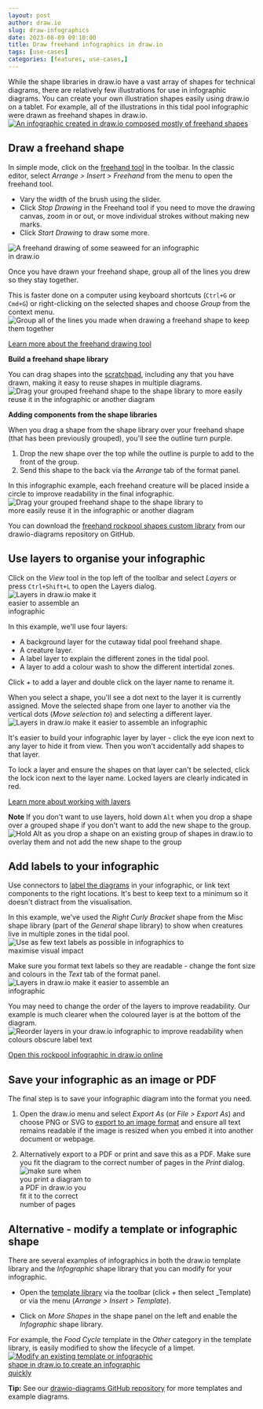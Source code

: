 ```yaml
---
layout: post
author: draw.io
slug: draw-infographics
date: 2023-08-09 09:10:00
title: Draw freehand infographics in draw.io
tags: [use-cases]
categories: [features, use-cases,]
---
```


While the shape libraries in draw.io have a vast array of shapes for technical diagrams, there are relatively few illustrations for use in infographic diagrams. You can create your own illustration shapes easily using draw.io on a tablet. For example, all of the illustrations in this tidal pool infographic were drawn as freehand shapes in draw.io. 
<br />[<img src="/assets/img/blog/freehand-infographic-rockpool.png" style="width=100%;max-width:500px;height:auto;" alt="An infographic created in draw.io composed mostly of freehand shapes">](https://viewer.diagrams.net/?lightbox=1&highlight=0000ff&edit=_blank&layers=1&nav=1&title=#Uhttps%3A%2F%2Fraw.githubusercontent.com%2Fjgraph%2Fdrawio-diagrams%2Fdev%2Fblog%2Finfographic-rockpool.drawio)

## Draw a freehand shape

In simple mode, click on the [freehand tool]((/blog/freehand-drawing.html)) in the toolbar. In the classic editor, select _Arrange > Insert > Freehand_ from the menu to open the freehand tool. 

* Vary the width of the brush using the slider. 
* Click _Stop Drawing_ in the Freehand tool if you need to move the drawing canvas, zoom in or out, or move individual strokes without making new marks.
* Click _Start Drawing_ to draw some more. 

<img src="/assets/img/blog/freehand-infographic-seaweed.png" style="width=100%;max-width:400px;height:auto;" alt="A freehand drawing of some seaweed for an infographic in draw.io">

Once you have drawn your freehand shape, group all of the lines you drew so they stay together. 

This is faster done on a computer using keyboard shortcuts (``Ctrl+G`` or ``Cmd+G``) or right-clicking on the selected shapes and choose _Group_ from the context menu.
<br /><img src="/assets/img/blog/freehand-infographic-group-shapes.png" style="width=100%;max-width:600px;height:auto;" alt="Group all of the lines you made when drawing a freehand shape to keep them together">

[Learn more about the freehand drawing tool](/blog/freehand-drawing.html)

**Build a freehand shape library**

You can drag shapes into the [scratchpad](/doc/faq/scratchpad.html), including any that you have drawn, making it easy to reuse shapes in multiple diagrams. 
<br /><img src="/assets/img/blog/freehand-infographic-scratchpad.gif" style="width=100%;max-width:600px;height:auto;" alt="Drag your grouped freehand shape to the shape library to more easily reuse it in the infographic or another diagram">

**Adding components from the shape libraries**

When you drag a shape from the shape library over your freehand shape (that has been previously grouped), you'll see the outline turn purple. 
1. Drop the new shape over the top while the outline is purple to add to the front of the group. 
2. Send this shape to the back via the _Arrange_ tab of the format panel. 

In this infographic example, each freehand creature will be placed inside a circle to improve readability in the final infographic.
<br /><img src="/assets/img/blog/freehand-infographic-combining-shapes.gif" style="width=100%;max-width:400px;height:auto;" alt="Drag your grouped freehand shape to the shape library to more easily reuse it in the infographic or another diagram">

You can download the [freehand rockpool shapes custom library](https://raw.githubusercontent.com/jgraph/drawio-diagrams/dev/blog/freehand-rockpool-shapes.xml) from our drawio-diagrams repository on GitHub.

## Use layers to organise your infographic

Click on the _View_ tool in the top left of the toolbar and select _Layers_ or press ``Ctrl+Shift+L`` to open the Layers dialog. 
<br /><img src="/assets/img/blog/freehand-infographic-open-layers.png" style="width=100%;max-width:200px;height:auto;" alt="Layers in draw.io make it easier to assemble an infographic">

In this example, we'll use four layers:
* A background layer for the cutaway tidal pool freehand shape.
* A creature layer.
* A label layer to explain the different zones in the tidal pool.
* A layer to add a colour wash to show the different intertidal zones.

Click _+_ to add a layer and double click on the layer name to rename it. 

When you select a shape, you'll see a dot next to the layer it is currently assigned. Move the selected shape from one layer to another via the vertical dots (_Move selection to_) and selecting a different layer. 
<br /><img src="/assets/img/blog/freehand-infographic-layers-dialog.png" style="width=100%;max-width:600px;height:auto;" alt="Layers in draw.io make it easier to assemble an infographic">

It's easier to build your infographic layer by layer - click the eye icon next to any layer to hide it from view. Then you won't accidentally add shapes to that layer. 

To lock a layer and ensure the shapes on that layer can't be selected, click the lock icon next to the layer name. Locked layers are clearly indicated in red. 

[Learn more about working with layers](/doc/layers.html)

**Note** If you don't want to use layers, hold down ``Alt`` when you drop a shape over a grouped shape if you don't want to add the new shape to the group. 
<br /><img src="/assets/img/blog/freehand-infographic-overlay-shape-on-group.gif" style="width=100%;max-width:600px;height:auto;" alt="Hold Alt as you drop a shape on an existing group of shapes in draw.io to overlay them and not add the new shape to the group">

## Add labels to your infographic

Use connectors to [label the diagrams](/blog/label-any-diagram.html) in your infographic, or link text components to the right locations. It's best to keep text to a minimum so it doesn't distract from the visualisation.

In this example, we've used the _Right Curly Bracket_ shape from the Misc shape library (part of the _General_ shape library) to show when creatures live in multiple zones in the tidal pool. 
<br /><img src="/assets/img/blog/freehand-infographic-labels.png" style="width=100%;max-width:400px;height:auto;" alt="Use as few text labels as possible in infographics to maximise visual impact">


Make sure you format text labels so they are readable - change the font size and colours in the _Text_ tab of the format panel. 
<br /><img src="/assets/img/blog/freehand-infographic-font-size.png" style="width=100%;max-width:400px;height:auto;" alt="Layers in draw.io make it easier to assemble an infographic">

You may need to change the order of the layers to improve readability. Our example is much clearer when the coloured layer is at the bottom of the diagram. 
<br /><img src="/assets/img/blog/freehand-infographic-improve-readability.gif" style="width=100%;max-width:600px;height:auto;" alt="Reorder layers in your draw.io infographic to improve readability when colours obscure label text">

[Open this rockpool infographic in draw.io online](https://viewer.diagrams.net/?lightbox=1&highlight=0000ff&edit=_blank&layers=1&nav=1&title=#Uhttps%3A%2F%2Fraw.githubusercontent.com%2Fjgraph%2Fdrawio-diagrams%2Fdev%2Fblog%2Finfographic-rockpool.drawio)

## Save your infographic as an image or PDF

The final step is to save your infographic diagram into the format you need. 
1. Open the draw.io menu and select _Export As_ (or _File > Export As_) and choose PNG or SVG to [export to an image format](/doc/faq/export-diagram.html) and ensure all text remains readable if the image is resized when you embed it into another document or webpage.
    
2. Alternatively export to a PDF or print and save this as a PDF. Make sure you fit the diagram to the correct number of pages in the _Print_ dialog. 
<br /><img src="/assets/img/blog/freehand-infographic-print-pdf.png" style="width=100%;max-width:150px;height:auto;" alt="make sure when you print a diagram to a PDF in draw.io you fit it to the correct number of pages">

## Alternative - modify a template or infographic shape

There are several examples of infographics in both the draw.io template library and the _Infographic_ shape library that you can modify for your infographic. 

* Open the [template library](/doc/faq/insert-template.html) via the toolbar (click _+_ then select _Template) or via the menu (_Arrange > Insert > Template_).
  
* Click on _More Shapes_ in the shape panel on the left and enable the _Infographic_ shape library.

For example, the _Food Cycle_ template in the _Other_ category in the template library, is easily modified to show the lifecycle of a limpet. 
<br />[<img src="/assets/img/blog/freehand-infographic-limpet-lifecycle.png" style="width=100%;max-width:300px;height:auto;" alt="Modify an existing template or infographic shape in draw.io to create an infographic quickly">](https://viewer.diagrams.net/?lightbox=1&page=1&highlight=0000ff&edit=_blank&layers=1&nav=1&title=#Uhttps%3A%2F%2Fraw.githubusercontent.com%2Fjgraph%2Fdrawio-diagrams%2Fdev%2Fblog%2Finfographic-rockpool.drawio)

**Tip:** See our [drawio-diagrams GitHub repository](https://github.com/jgraph/drawio-diagrams/tree/dev/templates/software) for more templates and example diagrams.